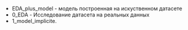 - EDA_plus_model - модель построенная на искуственном датасете
- 0_EDA - Исследование датасета на реальных данных
- 1_model_implicite. 

